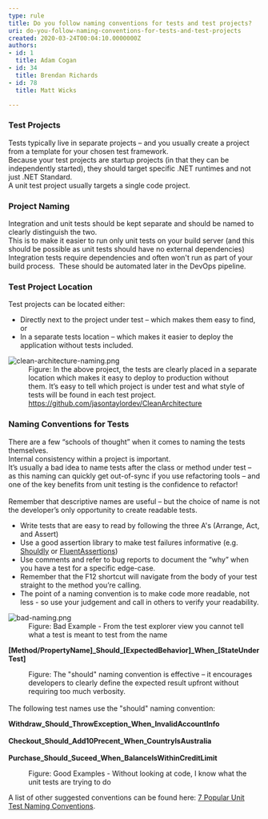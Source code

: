 ```yaml
---
type: rule
title: Do you follow naming conventions for tests and test projects?
uri: do-you-follow-naming-conventions-for-tests-and-test-projects
created: 2020-03-24T00:04:10.0000000Z
authors:
- id: 1
  title: Adam Cogan
- id: 34
  title: Brendan Richards
- id: 78
  title: Matt Wicks

---
```




<span class='intro'> <h3 class="ssw15-rteElement-H3">Test Projects​​<br></h3><p>Tests typically live in separate projects – and you usually create a project from a template for your chosen test framework.<br>Because your test projects are startup projects (in that they can be independently started), they should target specific .NET runtimes and not just .NET Standard.<br>A unit test project usually targets a single code project.</p><h3 class="ssw15-rteElement-H3">Project Naming​<br></h3><p>Integration and unit tests should be kept separate and should be named to clearly distinguish the two.<br>This is to make it easier to run only unit tests on your build server (and this should be possible as unit tests should have no external dependencies)&#160;<br>Integration tests require dependencies and often won't run as part of your build process.&#160; These should be automated later in the DevOps pipeline.<br></p> </span>

<h3 class="ssw15-rteElement-H3">​Test Project Location​<br></h3><p>Test projects can be located either&#58;<br></p><ul><li>Directly next to the project under test – which makes them easy to find, or<br></li><li>In a separate tests location – which makes it easier to deploy the application without tests included.<br></li></ul><dl class="badImage"><dt>
      <img src="/PublishingImages/clean-architecture-naming.png" alt="clean-architecture-naming.png" />
   </dt><dd>Figure&#58; In the above project, the tests are clearly placed in a separate location which makes it easy to deploy to production without them.&#160;It’s easy to tell which project is under test and what style of tests will be found in each test project. 
      <a href="https&#58;//github.com/jasontaylordev/CleanArchitecture">https&#58;//github.com/jasontaylordev/CleanArchitecture​</a></dd></dl><h3 class="ssw15-rteElement-H3">​Naming Conventions for Tests​​<br></h3>There are a few “schools of thought” when it comes to naming the tests themselves.&#160;<br>Internal consistency within a project is important.<br>It’s usually a bad idea to name tests after the class or method under test – as this naming can quickly get out-of-sync if you use refactoring tools – and one of the key benefits from unit testing is the confidence to refactor!<br>&#160;<br>Remember that descriptive names are useful – but the choice of name is not the developer’s only opportunity to create readable tests.<br>
<ul><li>Write tests that are easy to read by following the three A's (Arrange, Act, and Assert)<br></li><li>Use a good assertion library to make test failures informative (e.g. <a href="https&#58;//github.com/shouldly/shouldly">Shouldly</a> or <a href="https&#58;//fluentassertions.com/">FluentAssertions</a>)<br></li><li>Use comments and refer to bug reports to document the “why” when you have a test for a specific edge-case.&#160;</li><li>Remember that the F12 shortcut will navigate from the body of your test straight to the method you’re calling.</li><li>The point of a naming convention is to make code more readable, not less - so use your judgement and call in others to verify your readability.<br></li></ul><dl class="badImage"><dt><img src="/PublishingImages/bad-naming.png" alt="bad-naming.png" />​</dt><dd>Figure&#58; Bad Example - From the test explorer view you cannot tell what a test is meant to test from the name</dd></dl><p class="ssw15-rteElement-CodeArea"> 
   <b>[Method/PropertyName]_Should_[ExpectedBehavior]_When_[StateUnderTest]</b></p><dd class="ssw15-rteElement-FigureNormal">Figure&#58; The &quot;should&quot;&#160;naming convention is effective – it encourages developers to clearly define the expected result upfront without requiring too much verbosity.</dd>&#160;<br>The following test names use the &quot;should&quot;&#160;naming convention&#58;<br> 
<p class="ssw15-rteElement-CodeArea"><b>Withdraw_Should_ThrowException_When_InvalidAccountInfo</b><br><br><strong>Checkout_Should_Add10Precent_When_CountryIsAustralia</strong><br><br><b>Purchase_Should_Suceed_When_BalanceIsWithinCreditLimit</b><br></p><dd class="ssw15-rteElement-FigureGood">Figure&#58; Good Examples - Without looking at code, I know what the unit tests are trying to do<br></dd><p>A list of other suggested conventions can be found here&#58;&#160;<a href="https&#58;//dzone.com/articles/7-popular-unit-test-naming">7 Popular Unit Test Naming Conventions</a>.</p>


